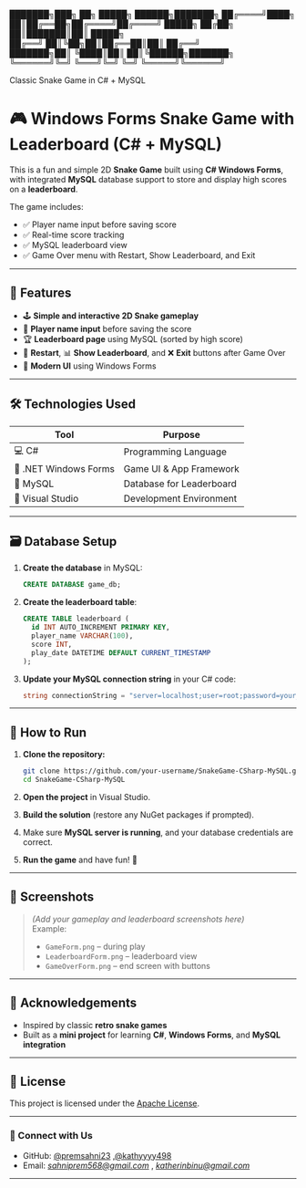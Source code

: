  ███████╗███╗   ██╗ █████╗  ██████╗███████╗
 ██╔════╝████╗  ██║██╔══██╗██╔════╝██╔════╝
 █████╗  ██╔██╗ ██║███████║██║     █████╗  
 ██╔══╝  ██║╚██╗██║██╔══██║██║     ██╔══╝  
 ███████╗██║ ╚████║██║  ██║╚██████╗███████╗
 ╚══════╝╚═╝  ╚═══╝╚═╝  ╚═╝ ╚═════╝╚══════╝
       
  Classic Snake Game in C# + MySQL       

# 🎮 Windows Forms Snake Game with Leaderboard (C# + MySQL)

This is a fun and simple 2D **Snake Game** built using **C# Windows Forms**, with integrated **MySQL** database support to store and display high scores on a **leaderboard**.  

The game includes:
- ✅ Player name input before saving score
- ✅ Real-time score tracking
- ✅ MySQL leaderboard view
- ✅ Game Over menu with Restart, Show Leaderboard, and Exit

---

## 🧩 Features

- 🕹️ **Simple and interactive 2D Snake gameplay**
- 👤 **Player name input** before saving the score
- 🏆 **Leaderboard page** using MySQL (sorted by high score)
- 🔁 **Restart**, 📊 **Show Leaderboard**, and ❌ **Exit** buttons after Game Over
- 🎨 **Modern UI** using Windows Forms

---

## 🛠️ Technologies Used

| Tool               | Purpose                     |
|--------------------|-----------------------------|
| 💻 C#              | Programming Language         |
| 🧱 .NET Windows Forms | Game UI & App Framework     |
| 🐬 MySQL           | Database for Leaderboard     |
| 🧰 Visual Studio   | Development Environment      |

---

## 🗃️ Database Setup

1. **Create the database** in MySQL:

    ```sql
    CREATE DATABASE game_db;
    ```

2. **Create the leaderboard table**:

    ```sql
    CREATE TABLE leaderboard (
      id INT AUTO_INCREMENT PRIMARY KEY,
      player_name VARCHAR(100),
      score INT,
      play_date DATETIME DEFAULT CURRENT_TIMESTAMP
    );
    ```

3. **Update your MySQL connection string** in your C# code:

    ```csharp
    string connectionString = "server=localhost;user=root;password=your_password;database=game_db;";
    ```

---


## 🚀 How to Run

1. **Clone the repository:**
    ```bash
    git clone https://github.com/your-username/SnakeGame-CSharp-MySQL.git
    cd SnakeGame-CSharp-MySQL
    ```

2. **Open the project** in Visual Studio.

3. **Build the solution** (restore any NuGet packages if prompted).

4. Make sure **MySQL server is running**, and your database credentials are correct.

5. **Run the game** and have fun! 🎉

---

## 📸 Screenshots

> *(Add your gameplay and leaderboard screenshots here)*  
> Example:
> - `GameForm.png` – during play  
> - `LeaderboardForm.png` – leaderboard view  
> - `GameOverForm.png` – end screen with buttons

---

## 🙌 Acknowledgements

- Inspired by classic **retro snake games**
- Built as a **mini project** for learning **C#**, **Windows Forms**, and **MySQL integration**

---

## 📃 License

This project is licensed under the [Apache License](LICENSE).

---

### 🔗 Connect with Us 

- GitHub: [@premsahni23](https://github.com/premsahni23) ,[@kathyyyy498](https://github.com/kathyyyy498)
- Email: *sahniprem568@gmail.com* , *katherinbinu@gmail.com*

---
